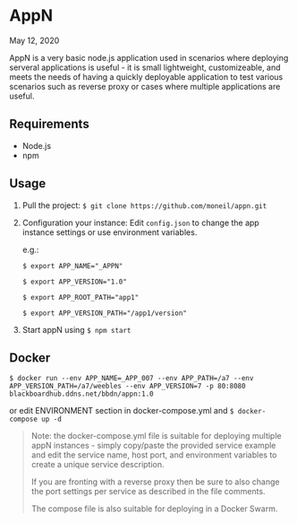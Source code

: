 # AppN

May 12, 2020

AppN is a very basic node.js application used in scenarios where deploying serveral applications is useful - it is small lightweight, customizeable, and meets the needs of having a quickly deployable application to test various scenarios such as reverse proxy or cases where multiple applications are useful. 

## Requirements

* Node.js 
* npm

## Usage

1. Pull the project:
`$ git clone https://github.com/moneil/appn.git 
`

2. Configuration your instance:
Edit `config.json` to change the app instance settings
or use environment variables.

	e.g.:
	
	`$ export APP_NAME="_APPN"`
	
	`$ export APP_VERSION="1.0"`
	
	`$ export APP_ROOT_PATH="app1"`
	
	`$ export APP_VERSION_PATH="/app1/version"`

3. Start appN using 
`$ npm start`

## Docker

`$ docker run --env APP_NAME=_APP_007 --env APP_PATH=/a7 --env APP_VERSION_PATH=/a7/weebles --env APP_VERSION=7 -p 80:8080 blackboardhub.ddns.net/bbdn/appn:1.0`

or edit ENVIRONMENT section in docker-compose.yml and `$ docker-compose up -d`

> Note: the docker-compose.yml file is suitable for deploying multiple appN instances - simply copy/paste the provided service example and edit the service name, host port, and environment variables to create a unique service description.
> 
> If you are fronting with a reverse proxy then be sure to also change the port settings per service as described in the file comments.
> 
> The compose file is also suitable for deploying in a Docker Swarm.  



